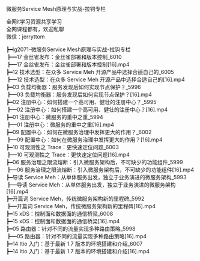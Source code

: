 微服务Service Mesh原理与实战-拉钩专栏

全网it学习资源共享学习<br>全网课程都有，欢迎私聊<br>微信：jerryttom<br>

┣━lg2071-微服务Service Mesh原理与实战-拉钩专栏<br> ┣━17 金丝雀发布：金丝雀部署和版本控制_6010<br> ┣━17 金丝雀发布：金丝雀部署和版本控制[16].mp4<br> ┣━12 技术选型：在众多 Service Meh 开源产品中选择合适自己的_6005<br> ┣━12 技术选型：在众多 Service Meh 开源产品中选择合适自己的[16].mp4<br> ┣━03 负载均衡器：服务发现后如何实现节点保护？_5996<br> ┣━03 负载均衡器：服务发现后如何实现节点保护？[16].mp4<br> ┣━02 注册中心：如何搭建一个高可用、健壮的注册中心？_5995<br> ┣━02 注册中心：如何搭建一个高可用、健壮的注册中心？[16].mp4<br> ┣━01 注册中心：微服务的重中之重_5994<br> ┣━01 注册中心：微服务的重中之重[16].mp4<br> ┣━09 配置中心：如何在微服务治理中发挥更大的作用？_6002<br> ┣━09 配置中心：如何在微服务治理中发挥更大的作用？[16].mp4<br> ┣━10 可观测性之 Trace：更快速定位问题_6003<br> ┣━10 可观测性之 Trace：更快速定位问题[16].mp4<br> ┣━06 服务治理之限流熔断：引入微服务架构后，不可缺少的功能组件_5999<br> ┣━06 服务治理之限流熔断：引入微服务架构后，不可缺少的功能组件[16].mp4<br> ┣━导读 Service Meh：从单体服务出发，独立于业务演进的微服务架构_5993<br> ┣━导读 Service Meh：从单体服务出发，独立于业务演进的微服务架构[16].mp4<br> ┣━开篇词 Service Meh，传统微服务架构新的里程碑_5992<br> ┣━开篇词 Service Meh，传统微服务架构新的里程碑[16].mp4<br> ┣━15 xDS：控制面和数据面的通信桥梁_6008<br> ┣━15 xDS：控制面和数据面的通信桥梁[16].mp4<br> ┣━05 路由器：针对不同的流量实现多种路由策略_5998<br> ┣━05 路由器：针对不同的流量实现多种路由策略[16].mp4<br> ┣━14 Itio 入门：基于最新 1.7 版本的环境搭建和介绍_6007<br> ┣━14 Itio 入门：基于最新 1.7 版本的环境搭建和介绍[16].mp4